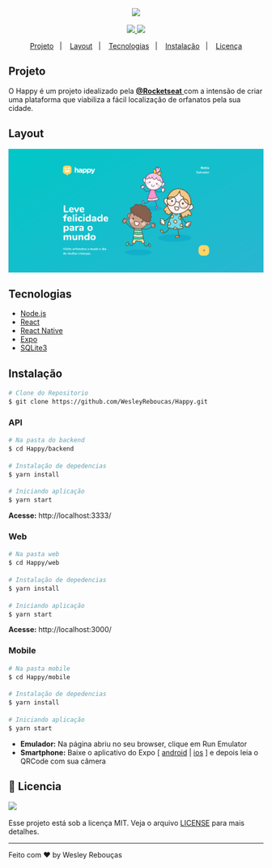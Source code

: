 <p align="center"> 
	<img src='https://user-images.githubusercontent.com/28845397/95777411-858d6600-0c9c-11eb-999a-eb7548d04a35.png' width="950px"/>
</p>

<p align="center">
	<a href="https://www.linkedin.com/in/wesley-andrade/">	
		<img src="https://img.shields.io/static/v1?label=&message=WesleyAndrade&color=29b6d1&style=flat&logo=linkedin"/>
	</a>
	<a href="https://choosealicense.com/licenses/mit/">	
		<img src="https://img.shields.io/static/v1?label=License&message=MIT&color=00c7c7&style=flat"/>
	</a>
</p>




<p align="center">
  <a href="#projeto">Projeto</a>&nbsp;&nbsp;&nbsp;|&nbsp;&nbsp;&nbsp;
  <a href="#layout">Layout</a>&nbsp;&nbsp;&nbsp;|&nbsp;&nbsp;&nbsp;
  <a href="#tecnologias">Tecnologias</a>&nbsp;&nbsp;&nbsp;|&nbsp;&nbsp;&nbsp;
  <a href="#instalação">Instalação</a>&nbsp;&nbsp;&nbsp;|&nbsp;&nbsp;&nbsp;
  <a href="#bookmark_tabs-licencia">Licença</a>
</p>

## Projeto

O Happy é um projeto idealizado pela 
<a href="https://rocketseat.com.br/"> **@Rocketseat** </a> 
com a intensão de criar uma plataforma que viabiliza a fácil localização de orfanatos pela sua cidade.

## Layout

<div style="display: flex; flex-direction: 'row'; align-items: 'center';">
	<img src="./.github/landing.png" width="950px">
  		
</div>

## Tecnologias

- [Node.js](https://nodejs.org/en/)
- [React](https://reactjs.org)
- [React Native](https://facebook.github.io/react-native/)
- [Expo](https://expo.io/)
- [SQLite3](https://www.sqlite.org/index.html)


## Instalação
```bash
# Clone do Repositorio
$ git clone https://github.com/WesleyReboucas/Happy.git
```

### API

```bash
# Na pasta do backend
$ cd Happy/backend

# Instalação de depedencias
$ yarn install

# Iniciando aplicação
$ yarn start
```
**Acesse:** http://localhost:3333/

### Web

```bash
# Na pasta web
$ cd Happy/web

# Instalação de depedencias
$ yarn install

# Iniciando aplicação
$ yarn start
```
**Acesse:** http://localhost:3000/ 

### Mobile 

```bash
# Na pasta mobile
$ cd Happy/mobile

# Instalação de depedencias
$ yarn install

# Iniciando aplicação
$ yarn start
```
 - **Emulador:** Na página abriu no seu browser, clique em Run Emulator
 - **Smartphone:** Baixe o aplicativo do Expo [ [android](https://play.google.com/store/apps/details?id=host.exp.exponent) | [ios](https://apps.apple.com/br/app/expo-client/id982107779) ] e depois leia o QRCode com sua câmera 


## :bookmark_tabs: Licencia
<a href="https://choosealicense.com/licenses/mit/">
	<img src="https://img.shields.io/static/v1?label=License&message=2020&color=A31F34&style=flat"/>
</a>

Esse projeto está sob a licença MIT. Veja o arquivo [LICENSE](https://choosealicense.com/licenses/mit/) para mais detalhes.

---

Feito com ♥ by Wesley Rebouças
